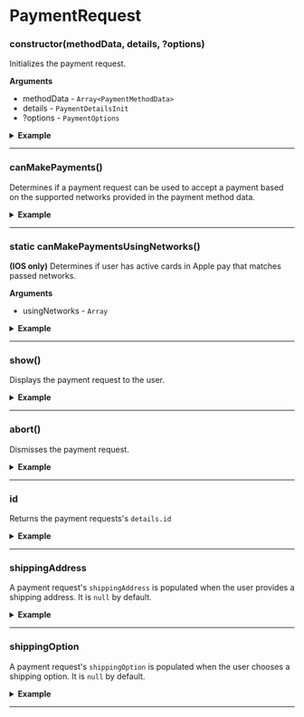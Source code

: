 # PaymentRequest
### constructor(methodData, details, ?options)
Initializes the payment request.

__Arguments__
- methodData - `Array<PaymentMethodData>`
- details - `PaymentDetailsInit`
- ?options - `PaymentOptions`

<details>
<summary><strong>Example</strong></summary>

```es6
const METHOD_DATA = [
  {
    supportedMethods: ['apple-pay'],
    data: {
      merchantIdentifier: 'merchant.com.your-app.namespace',
      supportedNetworks: ['visa', 'mastercard', 'amex'],
      countryCode: 'US',
      currencyCode: 'USD'
    }
  }
];

const DETAILS = {
  id: 'demo',
  displayItems: [
    {
      label: 'Movie Ticket',
      amount: { currency: 'USD', value: '15.00' }
    },
    {
      label: 'Shipping',
      amount: { currency: 'USD', value: '0.00' }
    }
  ],
  total: {
    label: 'Merchant Name',
    amount: { currency: 'USD', value: '15.00' }
  },
  shippingOptions: [
    {
      id: 'economy',
      label: 'Economy Shipping',
      amount: { currency: 'USD', value: '0.00' },
      detail: 'Arrives in 3-5 days',
      selected: true
    },
    {
      id: 'express',
      label: 'Express Shipping',
      amount: { currency: 'USD', value: '5.00' },
      detail: 'Arrives tomorrow'
    }
  ]
};

const OPTIONS = {
  requestPayerName: true,
  requestPayerPhone: true,
  requestPayerEmail: true,
  requestShipping: true
};

const paymentRequest = new PaymentRequest(METHOD_DATA, DETAILS, OPTIONS);
```

</details>

---

### canMakePayments()
Determines if a payment request can be used to accept a payment based on the supported networks provided in the payment method data.

<details>
<summary><strong>Example</strong></summary>

```es6
paymentRequest.canMakePayments()
  .then(canMakePayments => {
	if (canMakePayments) {
	  return paymentRequest.show();
	}

	// Show fallback payment method
  });
```

</details>

---

### static canMakePaymentsUsingNetworks()
**(IOS only)** Determines if user has active cards in Apple pay that matches passed networks.

__Arguments__
- usingNetworks - `Array`

<details>
<summary><strong>Example</strong></summary>

```es6
PaymentRequest
    .canMakePaymentsUsingNetworks(['Visa', 'AmEx', 'MasterCard'])
    .then(canMakePayments => {
        if (canMakePayments) {
            // do some stuff
        }
    });
```

</details>

---

### show()
Displays the payment request to the user.

<details>
<summary><strong>Example</strong></summary>

```es6
paymentRequest
  .show()
  .then(paymentResponse => chargePaymentResponse(paymentResponse));
```

</details>

---

### abort()
Dismisses the payment request.

<details>
<summary><strong>Example</strong></summary>

```es6
paymentRequest.abort();
```

</details>

---

### id
Returns the payment requests's `details.id`

<details>
<summary><strong>Example</strong></summary>

```es6
console.log(paymentRequest.id); // demo
```

</details>

---

### shippingAddress
A payment request's `shippingAddress` is populated when the user provides a shipping address. It is `null` by default.

<details>
<summary><strong>Example</strong></summary>

```es6
console.log(paymentRequest.shippingAddress); // null
```

</details>

---

### shippingOption
A payment request's `shippingOption` is populated when the user chooses a shipping option. It is `null` by default.

<details>
<summary><strong>Example</strong></summary>

```es6
console.log(paymentRequest.shippingOption); // economy
```

</details>

---